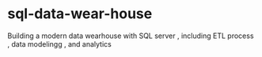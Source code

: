# sql-data-wear-house
Building a modern data wearhouse with SQL server , including ETL  process , data modelingg , and analytics
